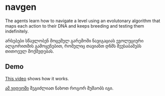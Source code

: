 # navgen
The agents learn how to navigate a level using an evolutonary algorithm that maps each action to their DNA and keeps breeding and testing them indefinitely.

არსებები სწავლობენ მოცემულ გარემოში ნავიგაციას ევოლუციური ალგორითმის გამოყენებით, რომელიც თავიანთ დნმს შეუსაბამებს თითოეულ მოქმედებას.

## Demo
[This video](https://imgur.com/a/GDEgKg6) shows how it works.

[ამ ვიდეოში](https://imgur.com/a/GDEgKg6) შეგიძლიათ ნახოთ როგორ მუშაობს იგი.


